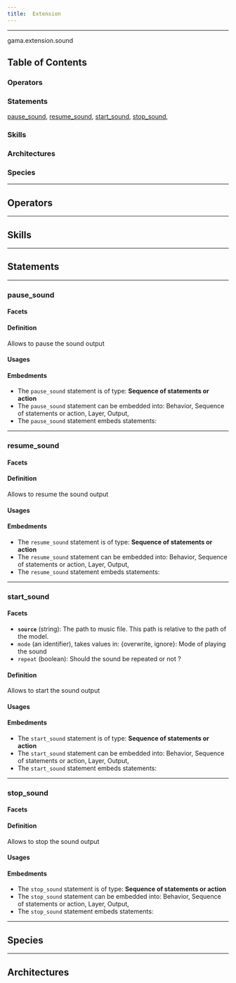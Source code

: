 ```yaml
---
title:  Extension
---
```



----

 gama.extension.sound

## Table of Contents

### Operators


### Statements
[pause_sound](#pause_sound), [resume_sound](#resume_sound), [start_sound](#start_sound), [stop_sound](#stop_sound), 

### Skills


### Architectures



### Species



----

## Operators
	

----

## Skills
	

----

## Statements
	

----




### pause_sound 
#### Facets 
 
 	
#### Definition

Allows to pause the sound output

#### Usages


#### Embedments

* The `pause_sound` statement is of type: **Sequence of statements or action**
* The `pause_sound` statement can be embedded into: Behavior, Sequence of statements or action, Layer, Output, 
* The `pause_sound` statement embeds statements: 

----




### resume_sound 
#### Facets 
 
 	
#### Definition

Allows to resume the sound output

#### Usages


#### Embedments

* The `resume_sound` statement is of type: **Sequence of statements or action**
* The `resume_sound` statement can be embedded into: Behavior, Sequence of statements or action, Layer, Output, 
* The `resume_sound` statement embeds statements: 

----




### start_sound 
#### Facets 
  
* **`source`** (string): The path to music file. This path is relative to the path of the model.
* `mode` (an identifier), takes values in: &#123;overwrite, ignore}: Mode of playing the sound
* `repeat` (boolean): Should the sound be repeated or not ? 
 	
#### Definition

Allows to start the sound output

#### Usages


#### Embedments

* The `start_sound` statement is of type: **Sequence of statements or action**
* The `start_sound` statement can be embedded into: Behavior, Sequence of statements or action, Layer, Output, 
* The `start_sound` statement embeds statements: 

----




### stop_sound 
#### Facets 
 
 	
#### Definition

Allows to stop the sound output

#### Usages


#### Embedments

* The `stop_sound` statement is of type: **Sequence of statements or action**
* The `stop_sound` statement can be embedded into: Behavior, Sequence of statements or action, Layer, Output, 
* The `stop_sound` statement embeds statements: 	
	
----

## Species
	
	
----

## Architectures 
	
